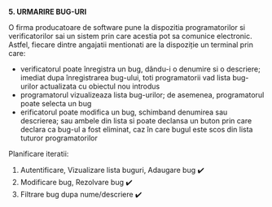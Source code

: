 <b> 5. URMARIRE BUG-URI </b>

<p> O firma producatoare de software pune la dispozitia programatorilor si verificatorilor sai un sistem prin care acestia pot sa comunice electronic. Astfel, fiecare dintre angajatii mentionati are la dispoziție un terminal prin care: </p>

<ul> 
  <li> verificatorul poate înregistra un bug, dându-i o denumire si o descriere; imediat dupa înregistrarea bug-ului, toti programatorii vad lista bug-urilor actualizata cu obiectul nou introdus </li>
  <li> programatorul vizualizeaza lista bug-urilor; de asemenea, programatorul poate selecta un bug </li>
  <li> erificatorul poate modifica un bug, schimband denumirea sau descrierea; sau ambele din lista si poate declansa un buton prin care declara ca bug-ul a fost eliminat, caz în care bugul este scos din lista tuturor programatorilor </li>
</ul>

<p> Planificare iteratii: </p>

<ol> 
  <li> Autentificare, Vizualizare lista buguri, Adaugare bug ✔️ </li>
  <li> Modificare bug, Rezolvare bug ✔️ </li>
  <li> Filtrare bug dupa nume/descriere ✔️ </li>
</ol>
